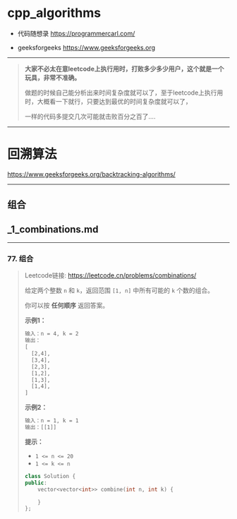 # cpp_algorithms

* 代码随想录 https://programmercarl.com/

* geeksforgeeks https://www.geeksforgeeks.org

--------------------------------------------------------------------------------
> **大家不必太在意leetcode上执行用时，打败多少多少用户，这个就是一个玩具，非常不准确。**
> 
> 做题的时候自己能分析出来时间复杂度就可以了，至于leetcode上执行用时，大概看一下就行，只要达到最优的时间复杂度就可以了，
> 
> 一样的代码多提交几次可能就击败百分之百了....
--------------------------------------------------------------------------------

# 回溯算法

https://www.geeksforgeeks.org/backtracking-algorithms/

--------------------------------------------------------------------------------

## 组合

## _1_combinations.md

--------------------------------------------------------------------------------

### 77. 组合

> 
> Leetcode链接: https://leetcode.cn/problems/combinations/
> 
> 给定两个整数 `n` 和 `k`，返回范围 `[1, n]` 中所有可能的 `k` 个数的组合。
>
> 你可以按 **任何顺序** 返回答案。
> 
> **示例1：**
> 
> ```html
> 输入：n = 4, k = 2
> 输出：
> [
>   [2,4],
>   [3,4],
>   [2,3],
>   [1,2],
>   [1,3],
>   [1,4],
> ]
> ```
> 
> **示例2：**
> 
> ```html
> 输入：n = 1, k = 1
> 输出：[[1]]
> ```
>
> **提示：**
> * `1 <= n <= 20`
> * `1 <= k <= n`
>
> ```c++
> class Solution {
> public:
>     vector<vector<int>> combine(int n, int k) {
> 
>     }
> };
> ```
> 











